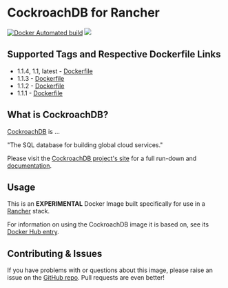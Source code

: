 # CockroachDB for Rancher
[![Docker Automated build](https://img.shields.io/docker/automated/bytepixie/cockroachdb-rancher.svg?maxAge=2592000)](https://github.com/bytepixie/cockroachdb-rancher/tree/master/) [![](https://images.microbadger.com/badges/image/bytepixie/cockroachdb-rancher.svg)](https://microbadger.com/images/bytepixie/cockroachdb-rancher "Get your own image badge on microbadger.com")

## Supported Tags and Respective Dockerfile Links
* 1.1.4, 1.1, latest - [Dockerfile](https://github.com/bytepixie/cockroachdb-rancher/blob/master/Dockerfile)
* 1.1.3 - [Dockerfile](https://github.com/bytepixie/cockroachdb-rancher/blob/1.1.3/Dockerfile)
* 1.1.2 - [Dockerfile](https://github.com/bytepixie/cockroachdb-rancher/blob/1.1.2/Dockerfile)
* 1.1.1 - [Dockerfile](https://github.com/bytepixie/cockroachdb-rancher/blob/1.1.1/Dockerfile)

## What is CockroachDB?
[CockroachDB](https://www.cockroachlabs.com) is ...

"The SQL database for building global cloud services."

Please visit the [CockroachDB project's site](https://www.cockroachlabs.com) for a full run-down and [documentation](https://www.cockroachlabs.com/docs/stable/).

## Usage
This is an **EXPERIMENTAL** Docker Image built specifically for use in a [Rancher](http://rancher.com/rancher/) stack.

For information on using the CockroachDB image it is based on, see its [Docker Hub entry](https://hub.docker.com/r/cockroachdb/cockroach/).

## Contributing & Issues
If you have problems with or questions about this image, please raise an issue on the [GitHub repo](https://github.com/bytepixie/cockroachdb-rancher/issues).
Pull requests are even better!
